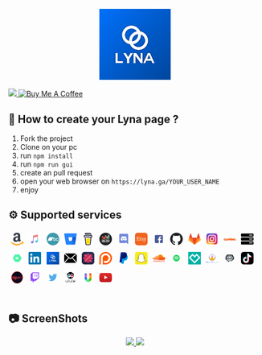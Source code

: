 <html><head></head><body><p align="center">
<a href="https://lyna.ga/">
    <img src="img/assets/lyna.png" width="28%">
</a>
</p><p>
<a href="https://lyna.ga/">
    <img src="https://api.netlify.com/api/v1/badges/d5847749-1cda-4d52-9efa-110b78b5515d/deploy-status">
</a>
<a href="https://buymeacoffee.com/taistudio" target="_blank"><img src="https://www.buymeacoffee.com/assets/img/custom_images/yellow_img.png" alt="Buy Me A Coffee"></a>

## 📝 How to create your Lyna page ?

1. Fork the project
2. Clone on your pc
3. run `npm install`
4. run `npm run gui`
5. create an pull request
6. open your web browser on `https://lyna.ga/YOUR_USER_NAME`
7. enjoy

## ⚙️ Supported services

</p><div class="services"><img src="img/services/amazon.png" width="5%" style="margin: 1%;" title="amazon"><img src="img/services/applemusic.png" width="5%" style="margin: 1%;" title="applemusic"><img src="img/services/bandcamp.png" width="5%" style="margin: 1%;" title="bandcamp"><img src="img/services/bitbucket.png" width="5%" style="margin: 1%;" title="bitbucket"><img src="img/services/buymeacoffee.png" width="5%" style="margin: 1%;" title="buymeacoffee"><img src="img/services/deezer.png" width="5%" style="margin: 1%;" title="deezer"><img src="img/services/discord.png" width="5%" style="margin: 1%;" title="discord"><img src="img/services/etsy.png" width="5%" style="margin: 1%;" title="etsy"><img src="img/services/facebook.png" width="5%" style="margin: 1%;" title="facebook"><img src="img/services/github.png" width="5%" style="margin: 1%;" title="github"><img src="img/services/gitlab.png" width="5%" style="margin: 1%;" title="gitlab"><img src="img/services/instagram.png" width="5%" style="margin: 1%;" title="instagram"><img src="img/services/instantgaming.png" width="5%" style="margin: 1%;" title="instantgaming"><img src="img/services/internet.png" width="5%" style="margin: 1%;" title="internet"><img src="img/services/keakr.png" width="5%" style="margin: 1%;" title="keakr"><img src="img/services/linkedIn.png" width="5%" style="margin: 1%;" title="linkedIn"><img src="img/services/lyna.png" width="5%" style="margin: 1%;" title="lyna"><img src="img/services/mailto.png" width="5%" style="margin: 1%;" title="mailto"><img src="img/services/malt.png" width="5%" style="margin: 1%;" title="malt"><img src="img/services/patreon.png" width="5%" style="margin: 1%;" title="patreon"><img src="img/services/paypal.png" width="5%" style="margin: 1%;" title="paypal"><img src="img/services/snapchat.png" width="5%" style="margin: 1%;" title="snapchat"><img src="img/services/soundcloud.png" width="5%" style="margin: 1%;" title="soundcloud"><img src="img/services/spotify.png" width="5%" style="margin: 1%;" title="spotify"><img src="img/services/spreadshirt.png" width="5%" style="margin: 1%;" title="spreadshirt"><img src="img/services/streamelements.png" width="5%" style="margin: 1%;" title="streamelements"><img src="img/services/streamlabs.png" width="5%" style="margin: 1%;" title="streamlabs"><img src="img/services/tiktok.png" width="5%" style="margin: 1%;" title="tiktok"><img src="img/services/tipeee.png" width="5%" style="margin: 1%;" title="tipeee"><img src="img/services/twitch.png" width="5%" style="margin: 1%;" title="twitch"><img src="img/services/twitter.png" width="5%" style="margin: 1%;" title="twitter"><img src="img/services/ulule.png" width="5%" style="margin: 1%;" title="ulule"><img src="img/services/utip.png" width="5%" style="margin: 1%;" title="utip"><img src="img/services/youtube.png" width="5%" style="margin: 1%;" title="youtube"></div>
<br>

## 📷 ScreenShots
<p align="center">
    <a href="https://lyna.ga/taistudio">
        <img src="https://raw.githubusercontent.com/TaiStudio/Lyna/main/img/assets/taistudio.png" width="45%">
    </a>
    <a href="https://lyna.ga/potion">
        <img src="https://raw.githubusercontent.com/TaiStudio/Lyna/main/img/assets/potion.png" width="45%">
    </a>
</p></body></html>